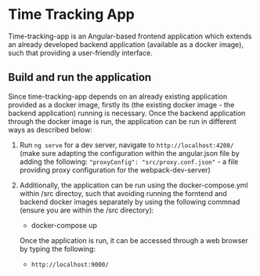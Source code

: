 # Time Tracking App

Time-tracking-app is an Angular-based frontend application which extends an already developed backend application (available as a docker image), such that providing a user-friendly interface. 

## Build and run the application 
Since time-tracking-app depends on an already existing application provided as a docker image, firstly its (the existing docker image - the backend application) running is necessary. Once the backend application through the docker image is run, the application can be run in different ways as described below:

1. Run `ng serve` for a dev server, navigate to `http://localhost:4200/` (make sure adapting the configuration within the angular.json file by adding the following: `"proxyConfig": "src/proxy.conf.json"` - a file providing proxy configuration for the webpack-dev-server)

2. Additionally, the application can be run using the docker-compose.yml within /src directoy, such that avoiding running the forntend and backend docker images separately by using the following commnad (ensure you are within the /src directory):

    - docker-compose up

    Once the application is run, it can be accessed through a web browser by typing the following: 
    - `http://localhost:9000/`
 

